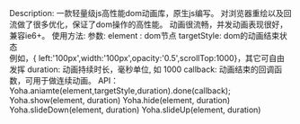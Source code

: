 Description:
			一款轻量级js高性能dom动画库，原生js编写。
			对浏览器重绘以及回流做了很多优化，保证了dom操作的高性能。
			动画很流畅，并发动画表现很好，兼容ie6+。
使用方法:
      参数:
          element : dom节点
          targetStyle: dom的动画结束状态  
                       例如，{ left:'100px',width:'100px',opacity:'0.5',scrollTop:1000}，其它可自由发挥
          duration: 动画持续时长，毫秒单位, 如 1000
          callback: 动画结束的回调函数，可用于做连续动画。
      API：
		  Yoha.aniamte(element,targetStyle,duration).done(callback);
		  Yoha.show(element, duration)
		  Yoha.hide(element, duration)
		  Yoha.slideDown(element, duration)
		  Yoha.slideUp(element, duration)